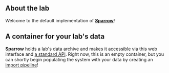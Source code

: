 ## About the lab

Welcome to the default implementation of
[**Sparrow**](https://github.com/EarthCubeGeochron/Sparrow)!


## A container for your lab's data

**Sparrow** holds a lab's data archive and makes it accessible via this web interface
and [a standard API](/api-explorer). Right now, this is
an empty container, but you can shortly begin populating the
system with your data by creating an
[import pipeline](https://github.com/EarthCubeGeochron/Sparrow/tree/master/import-pipelines)!
